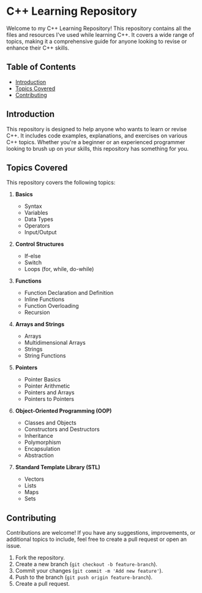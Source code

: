 
# C++ Learning Repository

Welcome to my C++ Learning Repository! This repository contains all the files and resources I've used while learning C++. It covers a wide range of topics, making it a comprehensive guide for anyone looking to revise or enhance their C++ skills.

## Table of Contents

- [Introduction](#introduction)
- [Topics Covered](#topics-covered)
- [Contributing](#contributing)

## Introduction

This repository is designed to help anyone who wants to learn or revise C++. It includes code examples, explanations, and exercises on various C++ topics. Whether you're a beginner or an experienced programmer looking to brush up on your skills, this repository has something for you.


## Topics Covered

This repository covers the following topics:

1. **Basics**
   - Syntax
   - Variables
   - Data Types
   - Operators
   - Input/Output

2. **Control Structures**
   - If-else
   - Switch
   - Loops (for, while, do-while)

3. **Functions**
   - Function Declaration and Definition
   - Inline Functions
   - Function Overloading
   - Recursion

4. **Arrays and Strings**
   - Arrays
   - Multidimensional Arrays
   - Strings
   - String Functions

5. **Pointers**
   - Pointer Basics
   - Pointer Arithmetic
   - Pointers and Arrays
   - Pointers to Pointers

6. **Object-Oriented Programming (OOP)**
   - Classes and Objects
   - Constructors and Destructors
   - Inheritance
   - Polymorphism
   - Encapsulation
   - Abstraction

7. **Standard Template Library (STL)**
   - Vectors
   - Lists
   - Maps
   - Sets



## Contributing

Contributions are welcome! If you have any suggestions, improvements, or additional topics to include, feel free to create a pull request or open an issue.

1. Fork the repository.
2. Create a new branch (`git checkout -b feature-branch`).
3. Commit your changes (`git commit -m 'Add new feature'`).
4. Push to the branch (`git push origin feature-branch`).
5. Create a pull request.

